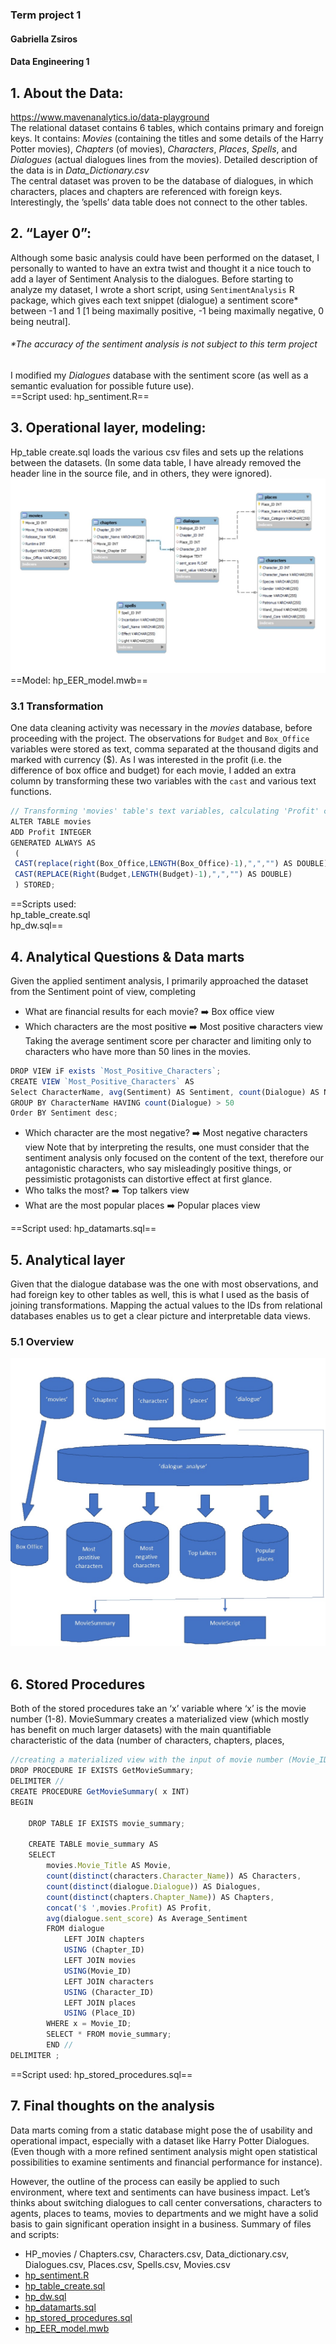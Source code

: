 ### Term project 1
#### Gabriella Zsiros
#### Data Engineering 1 

## 1. About the Data:
https://www.mavenanalytics.io/data-playground  
The relational dataset contains 6 tables, which contains primary and foreign keys. It contains: *Movies* (containing the titles and some details of the Harry Potter movies), *Chapters* (of movies), *Characters*, *Places*, *Spells*, and *Dialogues* (actual dialogues lines from the movies). Detailed description of the data is in *Data_Dictionary.csv*  
The central dataset was proven to be the database of dialogues, in which characters, places and chapters are referenced with foreign keys. Interestingly, the ’spells’ data table does not connect to the other tables.  
## 2. “Layer 0”:
Although some basic analysis could have been performed on the dataset, I personally to wanted to have an extra twist and thought it a nice touch to add a layer of Sentiment Analysis to the dialogues. 
Before starting to analyze my dataset, I wrote a short script, using `SentimentAnalysis` R package, which gives each text snippet (dialogue) a sentiment score* between -1 and 1 [1 being maximally positive, -1 being maximally negative, 0 being neutral].   
  
###### *The accuracy of the sentiment analysis is not subject to this term project
I modified my *Dialogues* database with the sentiment score (as well as a semantic evaluation for possible future use).  
==Script used: hp_sentiment.R==
## 3. Operational layer, modeling: 
Hp_table create.sql loads the various csv files and sets up the relations between the datasets. (In some data table, I have already removed the header line in the source file, and in others, they were ignored). 
![hp_EER](https://github.com/gabizsiros/DE1/blob/main/Term1/hp_eer.jpg)  
==Model: hp_EER_model.mwb==
### 3.1 Transformation
One data cleaning activity was necessary in the *movies* database, before proceeding with the project. The observations for `Budget` and `Box_Office` variables were stored as text, comma separated at the thousand digits and marked with currency ($). As I was interested in the profit (i.e. the difference of box office and budget) for each movie, I added an extra column by transforming these two variables with the `cast` and various text functions.
``` js
// Transforming 'movies' table's text variables, calculating 'Profit' column
ALTER TABLE movies
ADD Profit INTEGER
GENERATED ALWAYS AS
 (
 CAST(replace(right(Box_Office,LENGTH(Box_Office)-1),",","") AS DOUBLE) - 
 CAST(REPLACE(Right(Budget,LENGTH(Budget)-1),",","") AS DOUBLE)
 ) STORED;
```

==Scripts used:  
hp_table_create.sql  
hp_dw.sql==

## 4. Analytical Questions & Data marts
Given the applied sentiment analysis, I primarily approached the dataset from the Sentiment point of view, completing
- What are financial results for each movie? :arrow_right: Box office view
- Which characters are the most positive :arrow_right: Most positive characters view
Taking the average sentiment score per character and limiting only to characters who have more than 50 lines in the movies. 
``` js
DROP VIEW iF exists `Most_Positive_Characters`;
CREATE VIEW `Most_Positive_Characters` AS
Select CharacterName, avg(Sentiment) AS Sentiment, count(Dialogue) AS Number_of_Dialogues FROM dialogue_analyse
GROUP BY CharacterName HAVING count(Dialogue) > 50
Order BY Sentiment desc;
```
- Which character are the most negative? :arrow_right: Most negative characters view
Note that by interpreting the results, one must consider that the sentiment analysis only focused on the content of the text, therefore our antagonistic characters, who say misleadingly positive things, or pessimistic protagonists can distortive effect at first glance. 
- Who talks the most? :arrow_right: Top talkers view
- What are the most popular places :arrow_right: Popular places view

==Script used: hp_datamarts.sql==
## 5. Analytical layer
Given that the dialogue database was the one with most observations, and had foreign key to other tables as well, this is what I used as the basis of joining transformations. Mapping the actual values to the IDs from relational databases enables us to get a clear picture and interpretable data views. 
### 5.1 Overview

![datalayers](https://github.com/gabizsiros/DE1/blob/main/Term1/hp_datalayers.jpg)
 
## 6. Stored Procedures 
Both of the stored procedures take an ‘x’ variable where ‘x’ is the movie number (1-8). MovieSummary creates a materialized view (which mostly has benefit on much larger datasets) with the main quantifiable characteristic of the data (number of characters, chapters, places, 

``` js
//creating a materialized view with the input of movie number (Movie_ID)
DROP PROCEDURE IF EXISTS GetMovieSummary;
DELIMITER //
CREATE PROCEDURE GetMovieSummary( x INT)
BEGIN

	DROP TABLE IF EXISTS movie_summary;

	CREATE TABLE movie_summary AS
	SELECT
		movies.Movie_Title AS Movie,
		count(distinct(characters.Character_Name)) AS Characters, 
		count(distinct(dialogue.Dialogue)) AS Dialogues, 
		count(distinct(chapters.Chapter_Name)) AS Chapters,
		concat('$ ',movies.Profit) AS Profit,
		avg(dialogue.sent_score) As Average_Sentiment
		FROM dialogue
			LEFT JOIN chapters
			USING (Chapter_ID)
			LEFT JOIN movies
			USING(Movie_ID)
			LEFT JOIN characters
			USING (Character_ID)
			LEFT JOIN places
			USING (Place_ID)
		WHERE x = Movie_ID;
        SELECT * FROM movie_summary;
        END //
DELIMITER ;
```

==Script used: hp_stored_procedures.sql==
## 7. Final thoughts on the analysis
Data marts coming from a static database might pose the of usability and operational impact, especially with a dataset like Harry Potter Dialogues. (Even though with a more refined sentiment analysis might open statistical possibilities to examine sentiments and financial performance for instance).  
   
However, the outline of the process can easily be applied to such environment, where text and sentiments can have business impact. Let’s thinks about switching dialogues to call center conversations, characters to agents, places to teams, movies to departments and we might have a solid basis to gain significant operation insight in a business. 
Summary of files and scripts:
+ HP_movies / Chapters.csv, Characters.csv, Data_dictionary.csv, Dialogues.csv, Places.csv, Spells.csv, Movies.csv
+ [hp_sentiment.R](https://github.com/gabizsiros/DE1/blob/main/Term1/hp_sentiment.R)
+ [hp_table_create.sql](https://github.com/gabizsiros/DE1/blob/main/Term1/hp_table_create.sql)
+ [hp_dw.sql](https://github.com/gabizsiros/DE1/blob/main/Term1/hp_dw.sql)
+ [hp_datamarts.sql](https://github.com/gabizsiros/DE1/blob/main/Term1/hp_datamarts.sql)
+ [hp_stored_procedures.sql](https://github.com/gabizsiros/DE1/blob/main/Term1/hp_stored_procedures.sql)
+ [hp_EER_model.mwb](https://github.com/gabizsiros/DE1/blob/main/Term1/hp_EER_model.mwb)


